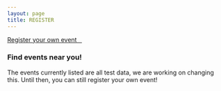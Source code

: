 ```yaml
---
layout: page
title: REGISTER
---
```


<link href="https://s3.amazonaws.com/mozillascience/mapglyphs/mapglyphs.css" rel="stylesheet">

<a class="btn btn-lg btn-default btn-next btn-xs-full" href="https://docs.google.com/forms/d/e/1FAIpQLSdcae57eJpqnFEPHwe4HjIzuvpe1RoRzsibH3vY4gmSikFxaA/viewform" target="_blank">Register your own event &nbsp;&nbsp;<i class="fa fa-play" aria-hidden="true"></i></a>

<h3>Find events near you!</h3>
<p>The events currently listed are all test data, we are working on changing this. Until then, you can still register your own event!</p>

<div class="row map-canvas">
  <!--  map -->
</div>

<div class="row map-sites">
</div>

<script src="{{ site.baseurl }}/js/map.js"></script>
<script src="{{ site.baseurl }}/js/mapData.js"></script>
